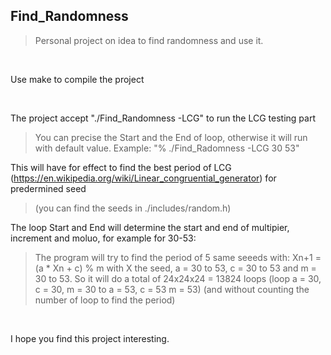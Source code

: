 ## Find_Randomness
> Personal project on idea to find randomness and use it.

<br />

Use make to compile the project

<br />

The project accept "./Find_Randomness -LCG" to run the LCG testing part
> You can precise the Start and the End of loop, otherwise it will run with default value.
> Example: "% ./Find_Radomness -LCG 30 53"

This will have for effect to find the best period of LCG (https://en.wikipedia.org/wiki/Linear_congruential_generator) for predermined seed
> (you can find the seeds in ./includes/random.h)

The loop Start and End will determine the start and end of multipier, increment and moluo, for example for 30-53:
> The program will try to find the period of 5 same seeeds with: Xn+1 = (a * Xn + c) % m
> with X the seed, a = 30 to 53, c = 30 to 53 and m = 30 to 53. So it will do a total of 24x24x24 = 13824 loops
> (loop a = 30, c = 30, m = 30 to a = 53, c = 53 m = 53)
> (and without counting the number of loop to find the period)

<br />

I hope you find this project interesting.

